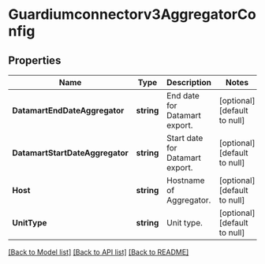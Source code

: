 # Guardiumconnectorv3AggregatorConfig

## Properties
Name | Type | Description | Notes
------------ | ------------- | ------------- | -------------
**DatamartEndDateAggregator** | **string** | End date for Datamart export. | [optional] [default to null]
**DatamartStartDateAggregator** | **string** | Start date for Datamart export. | [optional] [default to null]
**Host** | **string** | Hostname of Aggregator. | [optional] [default to null]
**UnitType** | **string** | Unit type. | [optional] [default to null]

[[Back to Model list]](../README.md#documentation-for-models) [[Back to API list]](../README.md#documentation-for-api-endpoints) [[Back to README]](../README.md)

